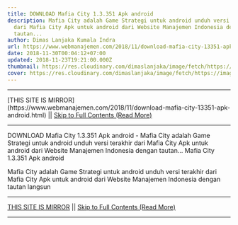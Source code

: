 ```yaml
---
title: DOWNLOAD Mafia City 1.3.351 Apk android
description: Mafia City adalah Game Strategi untuk android unduh versi terakhir
  dari Mafia City Apk untuk android dari Website Manajemen Indonesia dengan
  tautan...
author: Dimas Lanjaka Kumala Indra
url: https://www.webmanajemen.com/2018/11/download-mafia-city-13351-apk-android.html
date: 2018-11-30T00:04:12+07:00
updated: 2018-11-23T19:21:00.000Z
thumbnail: https://res.cloudinary.com/dimaslanjaka/image/fetch/https://image.revdl.com/2018/mafia-city-1.jpg
cover: https://res.cloudinary.com/dimaslanjaka/image/fetch/https://image.revdl.com/2018/mafia-city-1.jpg
---
```


<hr/> [THIS SITE IS MIRROR](https://www.webmanajemen.com/2018/11/download-mafia-city-13351-apk-android.html) || <a href="https://www.webmanajemen.com/2018/11/download-mafia-city-13351-apk-android.html" rel="follow" class="button" id="read-more">Skip to Full Contents (Read More)</a> <hr/> DOWNLOAD Mafia City 1.3.351 Apk android - Mafia City adalah Game Strategi untuk android unduh versi terakhir dari Mafia City Apk untuk android dari Website Manajemen Indonesia dengan tautan... Mafia City 1.3.351 Apk android 
  
  
  
  Mafia City adalah Game Strategi untuk android 
 unduh versi terakhir dari Mafia City Apk untuk android dari Website Manajemen Indonesia dengan tautan langsun <hr/> [THIS SITE IS MIRROR](https://www.webmanajemen.com/2018/11/download-mafia-city-13351-apk-android.html) || <a href="https://www.webmanajemen.com/2018/11/download-mafia-city-13351-apk-android.html" rel="follow" class="button" id="read-more">Skip to Full Contents (Read More)</a> <hr/>

<!--<script>document.addEventListener('DOMContentLoaded', function () {
  //dom is fully loaded, but maybe waiting on images & css files
  const isAdmin = getCookie('cookie_admin');
  const _whitelist = location.host.includes('dimaslanjaka12');
  if (!isAdmin) {
    if (_whitelist) location.replace('https://www.webmanajemen.com/2018/11/download-mafia-city-13351-apk-android.html');
    console.log("you aren't admin");
  } else {
    console.log('you are admin');
  }
});

/**
 * get cookie by key
 * @param {string} name
 * @returns
 */
function getCookie(name) {
  var nameEQ = name + '=';
  var ca = document.cookie.split(';');
  for (var i = 0; i < ca.length; i++) {
    var c = ca[i];
    while (c.charAt(0) == ' ') c = c.substring(1, c.length);
    if (c.indexOf(nameEQ) == 0) return c.substring(nameEQ.length, c.length);
  }
  return null;
}
</script>-->